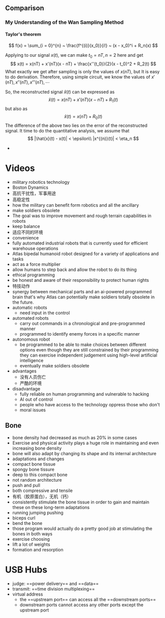 ## Comparison

### My Understanding of the Wan Sampling Method

#### Taylor's theorem

$$
f(x) = \sum_{i = 0}^{n} ~ \frac{f^{(i)}(x_0)}{i!} ~ (x - x_0)^i + R_n(x)
$$

Applying to our signal $x(t)$, we can make $t_0 = nT, n = 2$ here and get
$$
x(t) = x(nT) + x'(nT)(x - nT) + \frac{x''(t_0)}{2}(x - t_0)^2 + R_2(t)
$$
What exactly we get after sampling is only the values of $x(nT)$, but It is easy to do derivation. Therefore, using simple circuit, we know the values of $x'(nT),\,x''(nT),\,x'''(nT),\,\cdots$

So, the reconstructed signal $\hat{x}(t)$ can be expressed as
$$
\hat{x}(t) = x(nT) + x'(nT)(x - nT) + R_1(t)
$$
but also as
$$
\hat{x}(t) = x(nT) + R_0(t)
$$
The difference of the above two lies on the error of the reconstructed signal. It time to do the quantitative analysis, we assume that
$$
|\hat{x}(t) - x(t)| < \epsilon\\
|x^{(n)}(t)| < \eta_n
$$

- 



# Videos

- military robotics technology
- Boston Dynamics
- 高抗干扰性，军事用途
- 高稳定性
- how the military can benefit form robotics and all the ancillary
- make soldiers obsolete
- The goal was to improve movement and rough terrain capabilities in robots
- keep balance
- 适应不同的环境
- convenience 
- fully automated industrial robots that is currently used for efficient warehouse operations
- Atlas bipedal humanoid robot designed for a variety of applications and tasks
- act as a force multiplier
- allow humans to step back and allow the robot to do its thing
- ethical programming 
- be honest and aware of their responsibility to protect human rights
- 特技动作
- synergy between mechanical parts and an ai-powered programmed brain that's why Atlas can potentially make soldiers totally obsolete in the future.
- automatic robots
  - need input in the control
- automated robots
  - carry out commands in a chronological and pre-programmed manner
  - programmed to identify enemy forces in a specific manner
- autonomous robot
  - be programmed to be able to make choices between different options even though they are still constrained by their programming they can exercise independent judgement using high-level artificial intelligence
  - eventually make soldiers obsolete
- advantages
  - 没有人员伤亡
  - 严酷的环境
- disadvantage
  - fully reliable on human programming and vulnerable to hacking
  - AI out of control
  - people who have access to the technology oppress those who don't
  - moral issues

## Bone

- bone density had decreased as much as 20% in some cases
- Exercise and physical activity plays a huge role in maintaining and even increasing bone density
- bone will also adapt by changing its shape and its internal architecture
- adaptations and changes
- compact bone tissue
-  spongy bone tissure
- deep to this compact bone
- not random architecture
- push and pull 
- both compressive and tensile
- 有机（胶原蛋白），无机（钙）
- consistently stimulate the bone tissue in order to gain and maintain these on these long-term adaptations
- running jumping pushing
- biceps curl
- bend the bone 
- those program would actually do a pretty good job at stimulating the bones in both ways
- exercise choosing
- lift a lot of weights 
- formation and resorption

# USB Hubs

- judge: ==power delivery== and ==data==
- transmit: ==time division multiplexing==
- virtual address
  - the ==upstream port== can access all the ==downstream ports==
  - downstream ports cannot access any other ports except the upstream port
